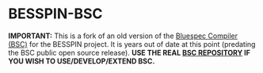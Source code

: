 # BESSPIN-BSC #

**IMPORTANT:** This is a fork of an old version of the [Bluespec Compiler (BSC)](https://github.com/B-Lang-org/bsc) for the BESSPIN project.  It is years out of date at this point (predating the BSC public open source release).  **USE THE REAL [BSC REPOSITORY](https://github.com/B-Lang-org/bsc) IF YOU WISH TO USE/DEVELOP/EXTEND BSC.**
